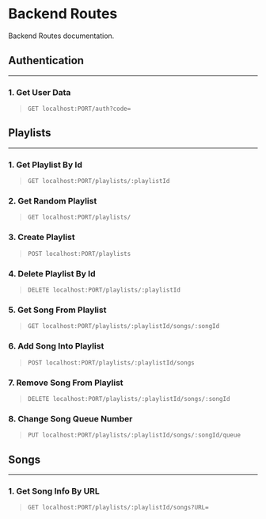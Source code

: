 # Backend Routes

Backend Routes documentation.
<br />

## Authentication

---

### 1. Get User Data

> `GET localhost:PORT/auth?code=`

## Playlists

---

### 1. Get Playlist By Id

> `GET localhost:PORT/playlists/:playlistId`

### 2. Get Random Playlist

> `GET localhost:PORT/playlists/`

### 3. Create Playlist

> `POST localhost:PORT/playlists`

### 4. Delete Playlist By Id

> `DELETE localhost:PORT/playlists/:playlistId`

### 5. Get Song From Playlist

> `GET localhost:PORT/playlists/:playlistId/songs/:songId`

### 6. Add Song Into Playlist

> `POST localhost:PORT/playlists/:playlistId/songs`

### 7. Remove Song From Playlist

> `DELETE localhost:PORT/playlists/:playlistId/songs/:songId`

### 8. Change Song Queue Number

> `PUT localhost:PORT/playlists/:playlistId/songs/:songId/queue`

## Songs

---

### 1. Get Song Info By URL

> `GET localhost:PORT/playlists/:playlistId/songs?URL=`

